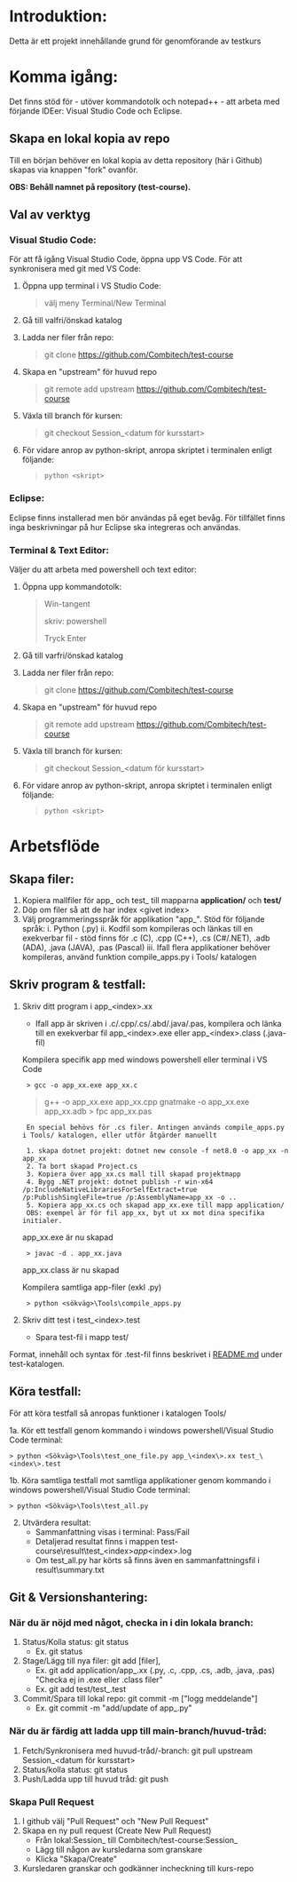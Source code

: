# Introduktion: 
Detta är ett projekt innehållande grund för genomförande av testkurs

# Komma igång:
Det finns stöd för - utöver kommandotolk och notepad++ - att arbeta med förjande IDEer: Visual Studio Code och Eclipse. 

## Skapa en lokal kopia av repo
Till en början behöver en lokal kopia av detta repository (här i Github) skapas via knappen "fork" ovanför. 

**OBS: Behåll namnet på repository (test-course).** 

## Val av verktyg
### Visual Studio Code:
För att få igång Visual Studio Code, öppna upp VS Code. För att synkronisera med git med VS Code:

1. Öppna upp terminal i VS Studio Code: 

   > välj meny Terminal/New Terminal

2. Gå till valfri/önskad katalog
3. Ladda ner filer från repo: 

   > git clone https://github.com/Combitech/test-course

4. Skapa en "upstream" för huvud repo

   > git remote add upstream https://github.com/Combitech/test-course

5. Växla till branch för kursen:

   > git checkout Session_<datum för kursstart>  
	   
6. För vidare anrop av python-skript, anropa skriptet i terminalen enligt följande: 

   > `python <skript>`
		
### Eclipse:
Eclipse finns installerad men bör användas på eget bevåg. För tillfället finns inga beskrivningar på hur Eclipse ska integreras och användas. 
		
### Terminal & Text Editor:
Väljer du att arbeta med powershell och text editor:

1. Öppna upp kommandotolk:

   > Win-tangent 
   > 
   > skriv: powershell 
   > 
   > Tryck Enter
   
2. Gå till varfri/önskad katalog
3. Ladda ner filer från repo:
   
   > git clone https://github.com/Combitech/test-course

4. Skapa en "upstream" för huvud repo

   > git remote add upstream https://github.com/Combitech/test-course

5. Växla till branch för kursen:

   > git checkout Session_<datum för kursstart>  

6. För vidare anrop av python-skript, anropa skriptet i terminalen enligt följande: 

   > `python <skript>`

# Arbetsflöde
## Skapa filer:
1. Kopiera mallfiler för app_ och test_ till mapparna **application/** och **test/**
2. Döp om filer så att de har index \<givet index\>
3. Välj programmeringsspråk för applikation "app_". Stöd för följande språk:
	i. Python (.py)
	ii. Kodfil som kompileras och länkas till en exekverbar fil - stöd finns för .c (C), .cpp (C++), .cs (C#/.NET), .adb (ADA), .java (JAVA), .pas (Pascal)
	iii. Ifall flera applikationer behöver kompileras, använd funktion compile_apps.py i Tools/ katalogen
	
## Skriv program & testfall:
1. Skriv ditt program i app_\<index\>.xx
	- Ifall app är skriven i .c/.cpp/.cs/.abd/.java/.pas, kompilera och länka till en exekverbar fil app_\<index\>.exe eller app_\<index\>.class (.java-fil)
		
	Kompilera specifik app med windows powershell eller terminal i VS Code

 		> gcc -o app_xx.exe app_xx.c
   	> g++ -o app_xx.exe app_xx.cpp
   	> gnatmake -o app_xx.exe app_xx.adb
		> fpc app_xx.pas
		
		En special behövs för .cs filer. Antingen används compile_apps.py i Tools/ katalogen, eller utför åtgärder manuellt

		1. skapa dotnet projekt: dotnet new console -f net8.0 -o app_xx -n app_xx
		2. Ta bort skapad Project.cs
		3. Kopiera över app_xx.cs mall till skapad projektmapp
		4. Bygg .NET projekt: dotnet publish -r win-x64  /p:IncludeNativeLibrariesForSelfExtract=true /p:PublishSingleFile=true /p:AssemblyName=app_xx -o ..
		5. Kopiera app_xx.cs och skapad app_xx.exe till mapp application/
		OBS: exempel är för fil app_xx, byt ut xx mot dina specifika initialer.

 	app_xx.exe är nu skapad

   		> javac -d . app_xx.java

   	app_xx.class är nu skapad
   
   	Kompilera samtliga app-filer (exkl .py)

   		> python <sökväg>\Tools\compile_apps.py
			 
3. Skriv ditt test i test_\<index\>.test
	- Spara test-fil i mapp test/
		
Format, innehåll och syntax för .test-fil finns beskrivet i [README.md](/test/README.md) under test-katalogen.

## Köra testfall:
För att köra testfall så anropas funktioner i katalogen Tools/ 

1a. Kör ett testfall genom kommando i windows powershell/Visual Studio Code terminal: 
	
	> python <Sökväg>\Tools\test_one_file.py app_\<index\>.xx test_\<index\>.test

1b. Köra samtliga testfall mot samtliga applikationer genom kommando i windows powershell/Visual Studio Code terminal: 

	> python <Sökväg>\Tools\test_all.py
 
2. Utvärdera resultat:
	* Sammanfattning visas i terminal: Pass/Fail
	* Detaljerad resultat finns i mappen test-course\result\test_\<index\>_app_\<index\>.log
 	* Om test_all.py har körts så finns även en sammanfattningsfil i result\summary.txt	


## Git & Versionshantering:
### När du är nöjd med något, checka in i din lokala branch:
1. Status/Kolla status: git status
	* Ex. git status
2. Stage/Lägg till nya filer: git add [filer], 
	* Ex. git add application/app_<index>.xx (.py, .c, .cpp, .cs, .adb, .java, .pas)  "Checka ej in .exe eller .class filer"
 	* Ex. git add test/test_<index>.test
3. Commit/Spara till lokal repo: git commit -m ["logg meddelande"]
	* Ex. git commit -m "add/update of app_<index>.py"

### När du är färdig att ladda upp till main-branch/huvud-tråd:
1. Fetch/Synkronisera med huvud-tråd/-branch: git pull upstream Session_<datum för kursstart>
2. Status/kolla status: git status
3. Push/Ladda upp till huvud tråd: git push
	
### Skapa Pull Request
1. I github välj "Pull Request" och "New Pull Request"
2. Skapa en ny pull request (Create New Pull Request)
	* Från lokal:Session_<datum> till Combitech/test-course:Session_<datum>
	* Lägg till någon av kursledarna som granskare
	* Klicka "Skapa/Create"
3. Kursledaren granskar och godkänner incheckning till kurs-repo
